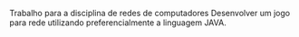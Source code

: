 Trabalho para a disciplina de redes de computadores
Desenvolver um jogo para rede utilizando preferencialmente a
linguagem JAVA.